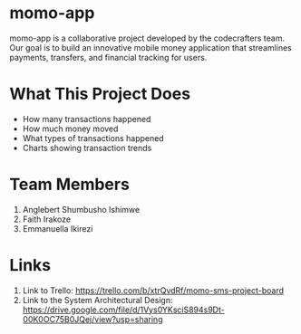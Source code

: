 # momo-app
momo-app is a collaborative project developed by the codecrafters team.
Our goal is to build an innovative mobile money application that streamlines payments, transfers, and financial tracking for users.

# What This Project Does
- How many transactions happened
- How much money moved
- What types of transactions happened
- Charts showing transaction trends

# Team Members
1. Anglebert Shumbusho Ishimwe
2. Faith Irakoze
3. Emmanuella Ikirezi

# Links
1. Link to Trello: https://trello.com/b/xtrQvdRf/momo-sms-project-board
2. Link to the System Architectural Design: https://drive.google.com/file/d/1Vys0YKsciS894s9Dt-00K0OC75B0JQej/view?usp=sharing
